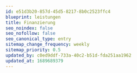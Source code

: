```yaml
---
id: e51d3b20-857d-45d5-8217-8b0c2523ffc4
blueprint: leistungen
title: Finanzierung
seo_noindex: false
seo_nofollow: false
seo_canonical_type: entry
sitemap_change_frequency: weekly
sitemap_priority: 0.5
updated_by: c0ed9ddf-733a-40c2-b51d-fda251aa1962
updated_at: 1689689379
---
```

